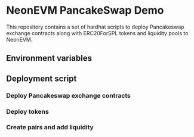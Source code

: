 # NeonEVM PancakeSwap Demo

This repository contains a set of hardhat scripts to deploy Pancakeswap exchange contracts along with ERC20ForSPL tokens
and liquidity pools to NeonEVM.

## Environment variables

## Deployment script

### Deploy Pancakeswap exchange contracts

### Deploy tokens

### Create pairs and add liquidity

